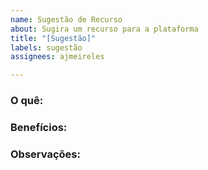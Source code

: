 ```yaml
---
name: Sugestão de Recurso
about: Sugira um recurso para a plataforma
title: "[Sugestão]"
labels: sugestão
assignees: ajmeireles

---
```


<!-- ATENÇÃO: Sinta-se convidado a sugerir qualquer coisa, desde um recurso até uma melhoria ou aprimoramento, mas saiba que a sua sugestão será avaliada e assim ela poderá ser aceita ou não, a depender do julgamento dos responsáveis. --> 

### O quê:
<!-- RESUMO SOBRE A SUGESTÃO -->

### Benefícios: <!-- ISSO É OPCIONAL -->
<!-- BENEFÍCIOS PARA A PLATAFORMA CASO A SUGESTÃO SEJA ACEITA? -->

### Observações: <!-- ISSO É OPCIONAL -->
<!-- INSIRA QUALQUER OBSERVAÇÃO ÚTIL  -->
